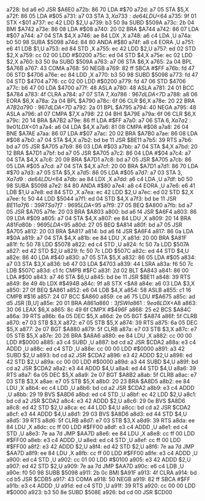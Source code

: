 a728: bd a6 e0  JSR    $A6E0
a72b: 86 70     LDA    #$70
a72d: a7 05     STA    $5,X
a72f: 86 05     LDA    #$05
a731: a7 03     STA    $3,X
a733: de 64     LDU    <$64
a735: 9f 01     STX    <$01
a737: ec 42     LDD    $2,U
a739: b3 50 9a  SUBD   $509A
a73c: 2b 04     BMI    $A742
a73e: 86 08     LDA    #$08
a740: 20 02     BRA    $A744
a742: 86 07     LDA    #$07
a744: a7 04     STA    $4,X
a746: ae 84     LDX    ,X
a748: a6 c4     LDA    ,U
a74a: b0 50 98  SUBA   $5098
a74d: 84 80     ANDA   #$80
a74f: a8 c4     EORA   ,U
a751: e6 41     LDB    $1,U
a753: ed 84     STD    ,X
a755: ec 42     LDD    $2,U
a757: ed 02     STD    $2,X
a759: cc 02 00  LDD    #$0200
a75c: ed 04     STD    $4,X
a75e: ec 02     LDD    $2,X
a760: b3 50 9a  SUBD   $509A
a763: a7 06     STA    $6,X
a765: 2a 04     BPL    $A76B
a767: 43        COMA
a768: 50        NEGB
a769: 82 ff     SBCA   #$FF
a76b: fd 47 06  STD    $4706
a76e: ec 84     LDD    ,X
a770: b3 50 98  SUBD   $5098
a773: fd 47 04  STD    $4704
a776: cc 02 00  LDD    #$0200
a779: fd 47 06  STD    $4706
a77c: b6 47 00  LDA    $4700
a77f: 48        ASLA
a780: 48        ASLA
a781: 24 01     BCC    $A784
a783: 4f        CLRA
a784: a7 07     STA    $7,X
a786: 96 7d     LDA    <$7D
a788: a8 06     EORA   $6,X
a78a: 2a 04     BPL    $A790
a78c: 6f 06     CLR    $6,X
a78e: 20 22     BRA    $A7B2
a790: 96 7d     LDA    <$7D
a792: 2a 01     BPL    $A795
a794: 40        NEGA
a795: 48        ASLA
a796: a1 07     CMPA   $7,X
a798: 22 04     BHI    $A79E
a79a: 6f 06     CLR    $6,X
a79c: 20 14     BRA    $A7B2
a79e: 86 ff     LDA    #$FF
a7a0: a7 06     STA    $6,X
a7a2: 9e 01     LDX    <$01
a7a4: a6 04     LDA    $4,X
a7a6: 81 08     CMPA   #$08
a7a8: 26 04     BNE    $A7AE
a7aa: 86 07     LDA    #$07
a7ac: 20 02     BRA    $A7B0
a7ae: 86 08     LDA    #$08
a7b0: a7 04     STA    $4,X
a7b2: bd be 11  JSR    $BE11
a7b5: 39        RTS
a7b6: bd a7 05  JSR    $A705
a7b9: 86 03     LDA    #$03
a7bb: a7 04     STA    $4,X
a7bd: 20 12     BRA    $A7D1
a7bf: bd a7 05  JSR    $A705
a7c2: 86 04     LDA    #$04
a7c4: a7 04     STA    $4,X
a7c6: 20 09     BRA    $A7D1
a7c8: bd a7 05  JSR    $A705
a7cb: 86 05     LDA    #$05
a7cd: a7 04     STA    $4,X
a7cf: 20 00     BRA    $A7D1
a7d1: 86 70     LDA    #$70
a7d3: a7 05     STA    $5,X
a7d5: 86 05     LDA    #$05
a7d7: a7 03     STA    $3,X
a7d9: de 64     LDU    <$64
a7db: ae 84     LDX    ,X
a7dd: a6 c4     LDA    ,U
a7df: b0 50 98  SUBA   $5098
a7e2: 84 80     ANDA   #$80
a7e4: a8 c4     EORA   ,U
a7e6: e6 41     LDB    $1,U
a7e8: ed 84     STD    ,X
a7ea: ec 42     LDD    $2,U
a7ec: ed 02     STD    $2,X
a7ee: fc 50 44  LDD    $5044
a7f1: ed 04     STD    $4,X
a7f3: bd be 11  JSR    $BE11
a7f6: 39        RTS
a7f7: 96 95     LDA    <$95
a7f9: 27 05     BEQ    $A800
a7fb: bd a7 05  JSR    $A705
a7fe: 20 03     BRA    $A803
a800: bd a6 f4  JSR    $A6F4
a803: 86 09     LDA    #$09
a805: a7 04     STA    $4,X
a807: ee 84     LDU    ,X
a809: 20 14     BRA    $A81F
a80b: 96 95     LDA    <$95
a80d: 27 05     BEQ    $A814
a80f: bd a7 05  JSR    $A705
a812: 20 03     BRA    $A817
a814: bd a6 f4  JSR    $A6F4
a817: 86 0a     LDA    #$0A
a819: a7 04     STA    $4,X
a81b: ee 84     LDU    ,X
a81d: 20 00     BRA    $A81F
a81f: fc 50 78  LDD    $5078
a822: ed c4     STD    ,U
a824: fc 50 7a  LDD    $507A
a827: ed 42     STD    $2,U
a829: fc 50 7c  LDD    $507C
a82c: ed 44     STD    $4,U
a82e: 86 40     LDA    #$40
a830: a7 05     STA    $5,X
a832: 86 05     LDA    #$05
a834: a7 03     STA    $3,X
a836: b6 47 03  LDA    $4703
a839: 44        LSRA
a83a: f6 50 7c  LDB    $507C
a83d: c1 fc     CMPB   #$FC
a83f: 2d 02     BLT    $A843
a841: 86 00     LDA    #$00
a843: a7 46     STA    $6,U
a845: bd be 11  JSR    $BE11
a848: 39        RTS
a849: 8e 49 4b  LDX    #$494B
a84c: 9f a8     STX    <$A8
a84e: a6 03     LDA    $3,X
a850: 27 0f     BEQ    $A861
a852: e6 04     LDB    $4,X
a854: 58        ASLB
a855: c1 16     CMPB   #$16
a857: 24 07     BCC    $A860
a859: ce a6 75  LDU    #$A675
a85c: ad d5     JSR    [B,U]
a85e: 20 01     BRA    $A861
a860: 3f        SWI
a861: 9e a8     LDX    <$A8
a863: 30 06     LEAX   $6,X
a865: 8c 49 6f  CMPX   #$496F
a868: 25 e2     BCS    $A84C
a86a: 39        RTS
a86b: 6a 05     DEC    $5,X
a86d: 2e 05     BGT    $A874
a86f: 5f        CLRB
a870: e7 03     STB    $3,X
a872: e7 05     STB    $5,X
a874: 39        RTS
a875: 6a 05     DEC    $5,X
a877: 2e 07     BGT    $A880
a879: 5f        CLRB
a87a: e7 03     STB    $3,X
a87c: e7 05     STB    $5,X
a87e: 20 26     BRA    $A8A6
a880: ee 84     LDU    ,X
a882: cc 00 00  LDD    #$0000
a885: a3 c4     SUBD   ,U
a887: bd cd a2  JSR    $CDA2
a88a: e3 c4     ADDD   ,U
a88c: ed c4     STD    ,U
a88e: cc 00 00  LDD    #$0000
a891: a3 42     SUBD   $2,U
a893: bd cd a2  JSR    $CDA2
a896: e3 42     ADDD   $2,U
a898: ed 42     STD    $2,U
a89a: cc 00 00  LDD    #$0000
a89d: a3 44     SUBD   $4,U
a89f: bd cd a2  JSR    $CDA2
a8a2: e3 44     ADDD   $4,U
a8a4: ed 44     STD    $4,U
a8a6: 39        RTS
a8a7: 6a 05     DEC    $5,X
a8a9: 2e 07     BGT    $A8B2
a8ab: 5f        CLRB
a8ac: e7 03     STB    $3,X
a8ae: e7 05     STB    $5,X
a8b0: 20 23     BRA    $A8D5
a8b2: ee 84     LDU    ,X
a8b4: ec c4     LDD    ,U
a8b6: bd cd a2  JSR    $CDA2
a8b9: e3 c4     ADDD   ,U
a8bb: 29 19     BVS    $A8D6
a8bd: ed c4     STD    ,U
a8bf: ec 42     LDD    $2,U
a8c1: bd cd a2  JSR    $CDA2
a8c4: e3 42     ADDD   $2,U
a8c6: 29 0e     BVS    $A8D6
a8c8: ed 42     STD    $2,U
a8ca: ec 44     LDD    $4,U
a8cc: bd cd a2  JSR    $CDA2
a8cf: e3 44     ADDD   $4,U
a8d1: 29 03     BVS    $A8D6
a8d3: ed 44     STD    $4,U
a8d5: 39        RTS
a8d6: 5f        CLRB
a8d7: e7 03     STB    $3,X
a8d9: 39        RTS
a8da: ee 84     LDU    ,X
a8dc: cc ff 00  LDD    #$FF00
a8df: e3 c4     ADDD   ,U
a8e1: ed c4     STD    ,U
a8e3: 7e aa 7d  JMP    $AA7D
a8e6: ee 84     LDU    ,X
a8e8: cc ff 00  LDD    #$FF00
a8eb: e3 c4     ADDD   ,U
a8ed: ed c4     STD    ,U
a8ef: cc ff 00  LDD    #$FF00
a8f2: e3 42     ADDD   $2,U
a8f4: ed 42     STD    $2,U
a8f6: 7e aa 7d  JMP    $AA7D
a8f9: ee 84     LDU    ,X
a8fb: cc ff 00  LDD    #$FF00
a8fe: e3 c4     ADDD   ,U
a900: ed c4     STD    ,U
a902: cc 01 00  LDD    #$0100
a905: e3 42     ADDD   $2,U
a907: ed 42     STD    $2,U
a909: 7e aa 7d  JMP    $AA7D
a90c: e6 c4     LDB    ,U
a90e: f0 50 98  SUBB   $5098
a911: 2b 0c     BMI    $A91F
a913: 4f        CLRA
a914: bd cd b5  JSR    $CDB5
a917: 43        COMA
a918: 50        NEGB
a919: 82 ff     SBCA   #$FF
a91b: e3 c4     ADDD   ,U
a91d: ed c4     STD    ,U
a91f: 39        RTS
a920: cc 00 00  LDD    #$0000
a923: b3 50 8e  SUBD   $508E
a926: bd cd 00  JSR    $CD00
